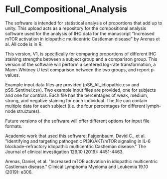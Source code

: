 # Full_Compositional_Analysis
The software is intended for statistical analysis of proportions that add up to unity. 
This upload acts as a repository for the compositional analysis software used for the analysis of IHC data for the manuscript "Increased mTOR activation in idiopathic multicentric Castleman disease" by Arenas et al. All code is in R.

This version, V1, is specifically for comparing proportions of different IHC staining strengths between a subject group and a comparison group.  This version of the software will perform a centered log-rate transformation, a Mann-Whitney U test comparison between the two groups, and report p-values.

Example input data files are provided (pS6_All_idiopathic.csv and pS6_Sentinel.csv). Two example input files are provided, one for subjects and one for controls. Each file has the percentages of weak, medium, strong, and negative staining for each individual. The file can contain multiple data for each subject (i.e. the four percentages for different lymph-node structures). 

Future versions of the software will offer different options for input file formats.

Academic work that used this software:
Fajgenbaum, David C., et al. "Identifying and targeting pathogenic PI3K/AKT/mTOR signaling in IL-6 blockade–refractory idiopathic multicentric Castleman disease." The Journal of clinical investigation 129.10 (2019): 4451-4463.

Arenas, Daniel, et al. "Increased mTOR activation in idiopathic multicentric Castleman disease." Clinical Lymphoma Myeloma and Leukemia 19.10 (2019): e306.
